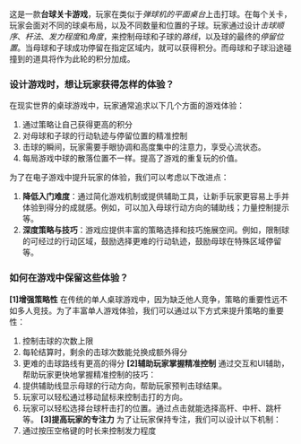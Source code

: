 
这是一款**台球关卡游戏**，玩家在类似于*弹球机的平面桌台*上击打球。在每个关卡，玩家会面对不同的球桌布局，以及不同数量和位置的子球。玩家通过设计*击球顺序*、*杆法*、*发力程度*和*角度*，来控制母球和子球的*路线*，以及球的最终的*停留位置*。当母球和子球成功停留在指定区域内，就可以获得积分。而母球和子球沿途碰撞到的道具将作为此轮的积分加成。

### 设计游戏时，想让玩家获得怎样的体验？

在现实世界的桌球游戏中，玩家通常追求以下几个方面的游戏体验：
1. 通过策略让自己获得更高的积分
2. 对母球和子球的行动轨迹与停留位置的精准控制
3. 击球的瞬间，玩家需要手眼协调和高度集中的注意力，享受心流状态。
4. 每局游戏中球的散落位置不一样。提高了游戏的重复玩的价值。

为了在电子游戏中提升玩家的体验，我们可以考虑以下改进点：
1. **降低入门难度**：通过简化游戏机制或提供辅助工具，让新手玩家更容易上手并体验到得分的成就感。例如，可以加入母球行动方向的辅助线；力量控制提示等。
2. **深度策略与技巧**：游戏应提供丰富的策略选择和技巧施展空间。例如，限制球的可经过的行动区域，鼓励选择更难的行动轨迹，鼓励母球在特殊区域停留等。

### 如何在游戏中保留这些体验？

**[1]增强策略性**
在传统的单人桌球游戏中，因为缺乏他人竞争，策略的重要性远不如多人竞技。为了丰富单人游戏体验，我们可以通过以下方式来提升策略的重要性：
1. 控制击球的次数上限
2. 每轮结算时，剩余的击球次数能兑换成额外得分
3. 更难的击球路线有更高的得分
**[2]辅助玩家掌握精准控制**
通过交互和UI辅助，帮助玩家更快地掌握精准控制的技巧：
1. 提供辅助线显示母球的行动方向，帮助玩家预判击球结果。
2. 玩家可以轻松通过移动鼠标来控制击打的方向。
3. 玩家可以轻松选择台球杆击打的位置。通过点击就能选择高杆、中杆、跳杆等。
**[3]提高玩家的专注力**
为了让玩家保持专注，我们可以设计以下机制：
1. 通过按压空格键的时长来控制发力程度
